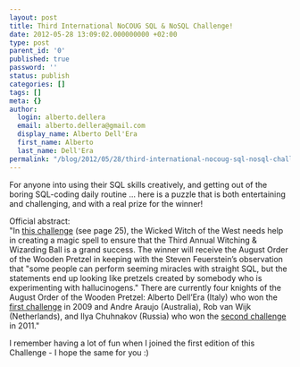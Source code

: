 ```yaml
---
layout: post
title: Third International NoCOUG SQL & NoSQL Challenge!
date: 2012-05-28 13:09:02.000000000 +02:00
type: post
parent_id: '0'
published: true
password: ''
status: publish
categories: []
tags: []
meta: {}
author:
  login: alberto.dellera
  email: alberto.dellera@gmail.com
  display_name: Alberto Dell'Era
  first_name: Alberto
  last_name: Dell'Era
permalink: "/blog/2012/05/28/third-international-nocoug-sql-nosql-challenge/"
---
```

For anyone into using their SQL skills creatively, and getting out of the boring SQL-coding daily routine ... here is a puzzle that is both entertaining and challenging, and with a real prize for the winner!

Official abstract:  
"In [this challenge](http://bit.ly/JvJS46) (see page 25), the Wicked Witch of the West needs help in creating a magic spell to ensure that the Third Annual Witching & Wizarding Ball is a grand success. The winner will receive the August Order of the Wooden Pretzel in keeping with the Steven Feuerstein’s observation that "some people can perform seeming miracles with straight SQL, but the statements end up looking like pretzels created by somebody who is experimenting with hallucinogens." There are currently four knights of the August Order of the Wooden Pretzel: Alberto Dell’Era (Italy) who won the [first challenge](http://bit.ly/heUb1T) in 2009 and Andre Araujo (Australia), Rob van Wijk (Netherlands), and Ilya Chuhnakov (Russia) who won the [second challenge](http://bit.ly/NoCOUG-SQL-Challenge-2) in 2011."

I remember having a lot of fun when I joined the first edition of this Challenge - I hope the same for you :)

